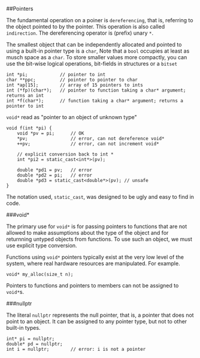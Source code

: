 ##Pointers

The fundamental operation on a poiner is `dereferencing`, that is, referring to the object pointed to by the pointer. This operation is also called `indirection`. The dereferencing operator is (prefix) unary `*`.

The smallest object that can be independently allocated and pointed to using a built-in pointer type is a `char`, Note that a `bool` occupies at least as musch space as a `char`. To store smaller values more compactly, you can use the bit-wise logical operations, bit-fields in structures or a `bitset`

	int *pi;			// pointer to int
	char **ppc;			// pointer to pointer to char
	int *ap[15];		// array of 15 pointers to ints
	int (*fp)(char*);	// pointer to function taking a char* argument; returns an int
	int *f(char*);		// function taking a char* argument; returns a pointer to int

`void*` read as "pointer to an object of unknown type"

	void f(int *pi) {
		void *pv = pi;		// OK
		*pv;				// error, can not dereference void*
		++pv;				// error, can not increment void*

		// explicit conversion back to int *
		int *pi2 = static_cast<int*>(pv);

		double *pd1 = pv;	// error
		double *pd2 = pi;	// error
		double *pd3 = static_cast<double*>(pv);	// unsafe
	}

The notation used, `static_cast`, was designed to be ugly and easy to find in code.

###void*

The primary use for `void*` is for passing pointers to functions that are not allowed to make assumptions about the type of the object and for returnning untyped objects from functions. To use such an object, we must use explicit type conversion.

Functions using `void*` pointers typically exist at the very low level of the system, where real hardware resources are manipulated. For example.

	void* my_alloc(size_t n);

Pointers to functions and pointers to members can not be assigned to `void*`s.

###nullptr

The literal `nullptr` represents the null pointer, that is, a pointer that does not point to an object. It can be assigned to any pointer type, but not to other built-in types.

	int* pi = nullptr;
	double* pd = nullptr;
	int i = nullptr;		// error: i is not a pointer
